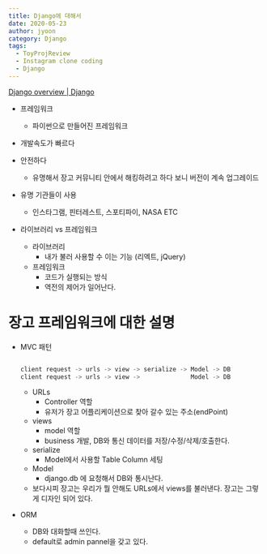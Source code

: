 ```yaml
---
title: Django에 대해서
date: 2020-05-23
author: jyoon
category: Django
tags:
  - ToyProjReview
  - Instagram clone coding
  - Django
---
```


[Django overview | Django](https://www.djangoproject.com/start/overview/)

- 프레임워크
    - 파이썬으로 만들어진 프레임워크
- 개발속도가 빠르다
- 안전하다
    - 유명해서 장고 커뮤니티 안에서 해킹하려고 하다 보니 버전이 계속 업그레이드
- 유명 기관들이 사용
    - 인스타그램,  핀터레스트, 스포티파이, NASA ETC

- 라이브러리 vs 프레임워크 
  - 라이브러리
      - 내가 불러 사용할 수 이는 기능 (리엑트, jQuery)
  - 프레임워크
      - 코드가 실행되는 방식
      - 역전의 제어가 일어난다.

# 장고 프레임워크에 대한 설명

- MVC 패턴

    ```jsx

    client request -> urls -> view -> serialize -> Model -> DB
    client request -> urls -> view ->              Model -> DB

    ```

    - URLs
        - Controller 역할
        - 유저가 장고 어플리케이션으로 찾아 갈수 있는 주소(endPoint)
    - views
        - model 역할
        - business 개발, DB와 통신 데이터를 저장/수정/삭제/호출한다.
    - serialize
        - Model에서 사용할 Table Column 세팅
    - Model
        - django.db 에 요청해서 DB와 통시난다.
    - 보다시피 장고는 우리가 뭘 안해도 URLs에서 views를 불러낸다. 
    장고는 그렇게 디자인 되어 있다.
- ORM
    - DB와 대화할때 쓰인다.
    - default로 admin pannel을 갖고 있다.

    #
